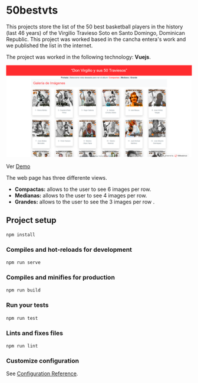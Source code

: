# 50bestvts
This projects store the list of the 50 best basketball players in the history (last 46 years) of the Virgilio Travieso Soto en Santo Domingo, Dominican Republic. This project was worked based in the cancha entera's work and we published the list in the internet.

The project was worked in the following technology: **Vuejs**.

![cover](./src/assets/coverpage.png)

Ver [Demo](https://50bestvts.000webhostapp.com/)

The web page has three differente views.
* **Compactas:** allows to the user to see 6 images per row.
* **Medianas:** allows to the user to see 4 images per row.
* **Grandes:** allows to the user to see the 3 images per row .

## Project setup
```
npm install
```

### Compiles and hot-reloads for development
```
npm run serve
```

### Compiles and minifies for production
```
npm run build
```

### Run your tests
```
npm run test
```

### Lints and fixes files
```
npm run lint
```

### Customize configuration
See [Configuration Reference](https://cli.vuejs.org/config/).
